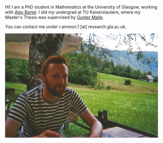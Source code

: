 ---
---

<!--- use title: "Home" above to get a title --->

Hi! I am a PhD student in Mathematics at the University of Glasgow, working with [Alex Bartel](https://www.maths.gla.ac.uk/~abartel/).
I did my undergrad at TU Kaiserslautern, where my Master's Thesis was supervised by [Gunter Malle](https://www.mathematik.uni-kl.de/~malle/en/).


You can contact me under r.ammon.1 [at] research.gla.ac.uk.

<img src="images/pic.jpeg" width="600">

<!--- in Markdown: ![Robin](/images/pic.jpeg), but this cannot be scaled --->
